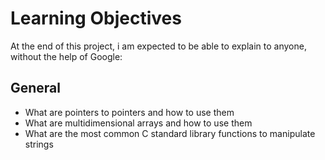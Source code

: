 # Learning Objectives
At the end of this project, i am expected to be able to explain to anyone, without the help of Google:

## General
- What are pointers to pointers and how to use them
- What are multidimensional arrays and how to use them
- What are the most common C standard library functions to manipulate strings